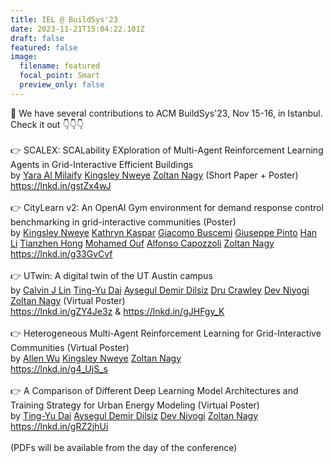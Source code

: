```yaml
---
title: IEL @ BuildSys'23
date: 2023-11-21T15:04:22.101Z
draft: false
featured: false
image:
  filename: featured
  focal_point: Smart
  preview_only: false
---
```

👋 We have several contributions to ACM BuildSys'23, Nov 15-16, in Istanbul. Check it out 👇👇👇\
\
👉 SCALEX: SCALability EXploration of Multi-Agent Reinforcement Learning Agents in Grid-Interactive Efficient Buildings\
by [](https://www.linkedin.com/in/ACoAAC37ISEBvlnW0OHEI9QDg4n4d5wcSDIKunc)[Yara Al Milaify](https://www.linkedin.com/in/yara-almilaify/) [](https://www.linkedin.com/in/ACoAACGlpu4B5_eYff2-tnkBHbBNQYn4GJ_6QY0)[Kingsley Nweye](https://www.linkedin.com/in/kingsley-nweye-892074139/) [](https://www.linkedin.com/in/ACoAAALankIBtNBuYqRat-Fpcik0NNf88whEBm8)[Zoltan Nagy](https://www.linkedin.com/in/zoltan-nagy-45605114/) (Short Paper + Poster)\
<https://lnkd.in/gstZx4wJ>\
\
👉 CityLearn v2: An OpenAI Gym environment for demand response control benchmarking in grid-interactive communities (Poster)\
by [](https://www.linkedin.com/in/ACoAACGlpu4B5_eYff2-tnkBHbBNQYn4GJ_6QY0)[Kingsley Nweye](https://www.linkedin.com/in/kingsley-nweye-892074139/) [](https://www.linkedin.com/in/ACoAAC3oAzcBOIrzKsVSFKK_CuLiNcI6gJp_WOs)[Kathryn Kaspar](https://www.linkedin.com/in/kathrynkaspar/) [](https://www.linkedin.com/in/ACoAADN483ABNGoj3jlDAtJz1tAP_cF0tcNJC7c)[Giacomo Buscemi](https://www.linkedin.com/in/giacomo-buscemi/) [](https://www.linkedin.com/in/ACoAACfbhh8BJkd6Ub8ElCnTgdR8nDTeGLqZ0EE)[Giuseppe Pinto](https://www.linkedin.com/in/g-pinto/) [](https://www.linkedin.com/in/ACoAABxDHRsBiSsf1YhzatneF-Llw0B4zzSge_E)[Han Li](https://www.linkedin.com/in/han-li-477966112/) [](https://www.linkedin.com/in/ACoAAAJUbz4BqmhHm9m2dRELHUvmMu1zWQBbQJA)[Tianzhen Hong](https://www.linkedin.com/in/tianzhen-hong-3ba11011/) [](https://www.linkedin.com/in/ACoAAAb3ErQBpQLxSHkwjpbYGgcNsUzBwILbWcI)[Mohamed Ouf](https://www.linkedin.com/in/oufmohamed/) [](https://www.linkedin.com/in/ACoAAAqcXWoB99eeqdqAxEe9iglhycmhV9HBOBA)[Alfonso Capozzoli](https://www.linkedin.com/in/alfonso-capozzoli-7a27504b/) [](https://www.linkedin.com/in/ACoAAALankIBtNBuYqRat-Fpcik0NNf88whEBm8)[Zoltan Nagy](https://www.linkedin.com/in/zoltan-nagy-45605114/)\
<https://lnkd.in/g33GvCvf>\
\
👉 UTwin: A digital twin of the UT Austin campus\
by [](https://www.linkedin.com/in/ACoAACqc4qkBT8n-EmUu5qST-eF8I86Oj0Mcsfw)[Calvin J Lin](https://www.linkedin.com/in/calvinjlin/) [](https://www.linkedin.com/in/ACoAAC9UaZMB1CQjKBjsSQWT5cUGHD-Ox31IrRE)[Ting-Yu Dai](https://www.linkedin.com/in/ting-yu-dai-1abb1a1a1/) [](https://www.linkedin.com/in/ACoAACgsiA8BeC9-5y8ivN8-HQZd1h9u2373A6g)[Aysegul Demir Dilsiz](https://www.linkedin.com/in/aysegul-demir-dilsiz-467882169/) [](https://www.linkedin.com/in/ACoAAAGyRy4BIzFTQBj3Mi9-Qn1QkIoUSvNqWxA)[Dru Crawley](https://www.linkedin.com/in/drucrawley/) [](https://www.linkedin.com/in/ACoAAACBsIQBsWzaNQk9x3jIwA0oG9oRbmkIIdc)[Dev Niyogi](https://www.linkedin.com/in/texus/) [](https://www.linkedin.com/in/ACoAAALankIBtNBuYqRat-Fpcik0NNf88whEBm8)[Zoltan Nagy](https://www.linkedin.com/in/zoltan-nagy-45605114/) (Virtual Poster)\
<https://lnkd.in/gZY4Je3z> & <https://lnkd.in/gJHFgy_K>\
\
👉 Heterogeneous Multi-Agent Reinforcement Learning for Grid-Interactive Communities (Virtual Poster)\
by [](https://www.linkedin.com/in/ACoAACTRKIgBVKZF-PyrrNIB9MtC4tF4yrkpbFA)[Allen Wu](https://www.linkedin.com/in/allenjeffreywu/) [](https://www.linkedin.com/in/ACoAACGlpu4B5_eYff2-tnkBHbBNQYn4GJ_6QY0)[Kingsley Nweye](https://www.linkedin.com/in/kingsley-nweye-892074139/) [](https://www.linkedin.com/in/ACoAAALankIBtNBuYqRat-Fpcik0NNf88whEBm8)[Zoltan Nagy](https://www.linkedin.com/in/zoltan-nagy-45605114/)\
<https://lnkd.in/g4_UjS_s>\
\
👉 A Comparison of Different Deep Learning Model Architectures and Training Strategy for Urban Energy Modeling (Virtual Poster)\
by [](https://www.linkedin.com/in/ACoAAC9UaZMB1CQjKBjsSQWT5cUGHD-Ox31IrRE)[Ting-Yu Dai](https://www.linkedin.com/in/ting-yu-dai-1abb1a1a1/) [](https://www.linkedin.com/in/ACoAACgsiA8BeC9-5y8ivN8-HQZd1h9u2373A6g)[Aysegul Demir Dilsiz](https://www.linkedin.com/in/aysegul-demir-dilsiz-467882169/) [](https://www.linkedin.com/in/ACoAAACBsIQBsWzaNQk9x3jIwA0oG9oRbmkIIdc)[Dev Niyogi](https://www.linkedin.com/in/texus/) [](https://www.linkedin.com/in/ACoAAALankIBtNBuYqRat-Fpcik0NNf88whEBm8)[Zoltan Nagy](https://www.linkedin.com/in/zoltan-nagy-45605114/)\
<https://lnkd.in/gRZ2jhUi>\
\
(PDFs will be available from the day of the conference)